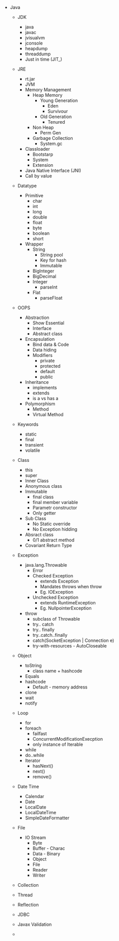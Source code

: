 * Java
  * JDK
    * java
    * javac
    * jvisualvm
    * jconsole
    * heapdump
    * threaddump
    * Just in time (JIT_)
    
  * JRE 
    * rt.jar
    * JVM
    * Memory Management
      * Heap Memory
        * Young Generation
          * Eden 
          * Survivour
        * Old Generation
          * Tenured
      * Non Heap
        * Perm Gen
      * Garbage Collection
        * System.gc
    * Classloader
      * Bootstarp
      * System
      * Extension
    * Java Native Interface (JNI)
    * Call by value
  * Datatype
    * Primitive
      * char
      * int
      * long
      * double
      * float
      * byte
      * boolean
      * short
    * Wrapper
      * String
        * String pool
        * Key for hash
        * Immutable
      * BigInteger
      * BigDecimal
      * Integer
        * parseInt
      * Flat
        * parseFloat 
  * OOPS
    * Abstraction
      * Show Essential 
      * Interface
      * Abstract class
    * Encapsulation
      * Bind data & Code
      * Data hiding
      * Modifiers
        * private
        * protected
        * default
        * public
    * Inheritance
      * implements
      * extends
      * is a vs has a
    * Polymorphism
      * Method
      * Virtual Method
  * Keywords
    * static
    * final
    * transient
    * volatile
  * Class
    * this
    * super
    * Inner Class
    * Anonymous class
    * Immutable
      * final class
      * final member variable
      * Parametr constructor
      * Only getter
    * Sub Class 
      * No Static override
      * No Exception hidding
    * Absract class
      * 0/1 abstract method
    * Covariant Return Type
  * Exception
    * java.lang.Throwable
      * Error
      * Checked Exception
        * extends Exception
        * Mandates throws when throw
        * Eg. IOException
      * Unchecked Exception
        * extends RuntimeException
        * Eg. NullpointerException
    * throw 
      * subclass of Throwable
      * try.. catch
      * try.. finally
      * try..catch..finally
      * catch(SocketException | Connection e)
      * try-with-resources - AutoCloseable
  * Object
    * toString
      * class name + hashcode
    * Equals
    * hashcode
      * Default - memory address
    * clone
    * wait
    * notify
  * Loop
    * for
    * foreach
      * failfast
      * ConcurrentModificationExecption
      * only instance of Iterable
    * while
    * do..while
    * Iterator
      * hasNext()
      * next()
      * remove()
  * Date Time
    * Calendar
    * Date
    * LocalDate
    * LocalDateTime
    * SimpleDateFormatter
  * File
    * IO Stream
      * Byte
      * Buffer - Charac
      * Data - Binary
      * Object
      * File
      * Reader
      * Writer
  * Collection
  * Thread
  * Reflection
  * JDBC
  * Javax Validation
  * 

      


    





     